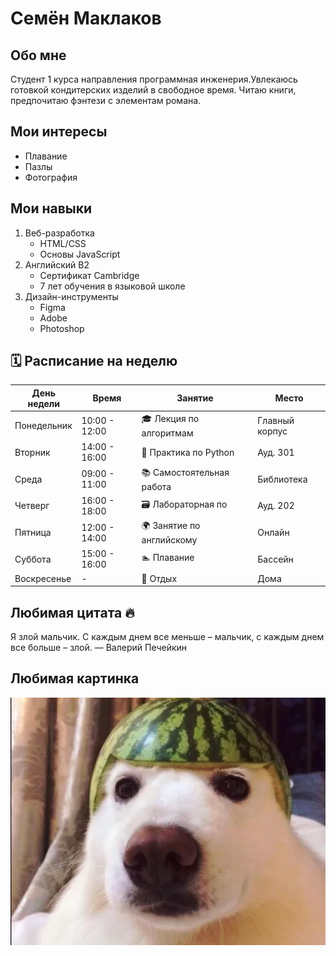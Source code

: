 # Семён Маклаков

## Обо мне
Студент 1 курса направления программная инженерия.Увлекаюсь готовкой кондитерских изделий в свободное время. Читаю книги, предпочитаю фэнтези с элементам романа.

## Мои интересы
- Плавание 
- Пазлы
- Фотография 

## Мои навыки
1. Веб-разработка
   - HTML/CSS
   - Основы JavaScript
2. Английский B2
   - Сертификат Cambridge
   - 7 лет обучения в языковой школе 
3. Дизайн-инструменты
   - Figma
   - Adobe
   - Photoshop

## 🗓️ Расписание на неделю

| День недели | Время | Занятие | Место |
|---|---|---|---|
| Понедельник | 10:00 - 12:00 | 🎓 Лекция по алгоритмам | Главный корпус |
| Вторник | 14:00 - 16:00 | 🐍 Практика по Python | Ауд. 301 |
| Среда | 09:00 - 11:00 | 📚 Самостоятельная работа | Библиотека |
| Четверг | 16:00 - 18:00 | 🗃️ Лабораторная по | Ауд. 202 |
| Пятница | 12:00 - 14:00 | 🌍 Занятие по английскому | Онлайн |
| Суббота | 15:00 - 16:00 | 🏊  Плавание | Бассейн |
| Воскресенье | - | 🛌 Отдых | Дома |

## Любимая цитата 🔥
Я злой мальчик. С каждым днем все меньше – мальчик, с каждым днем все больше – злой. — Валерий Печейкин
## Любимая картинка
![](./pic.webp)
